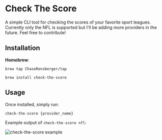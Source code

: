 # Check The Score

A simple CLI tool for checking the scores of your favorite sport leagues. Currently only the NFL is supported but I'll be adding more providers in the future. Feel free to contribute!

## Installation

**Homebrew**:

`brew tap ChaseRensberger/tap`

`brew install check-the-score`

## Usage

Once installed, simply run:

`check-the-score {provider_name}`

Example output of `check-the-score nfl`:

![check-the-score example](https://github.com/user-attachments/assets/27f2fd66-8f98-4cd6-96b5-3f30184e7a14)

